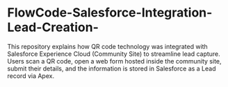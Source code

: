 # FlowCode-Salesforce-Integration-Lead-Creation-
This repository explains how QR code technology was integrated with Salesforce Experience Cloud (Community Site) to streamline lead capture. Users scan a QR code, open a web form hosted inside the community site, submit their details, and the information is stored in Salesforce as a Lead record via Apex.
